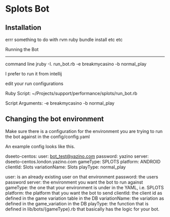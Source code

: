 Splots Bot
==========

Installation
------------
errr something to do with rvm ruby bundle install etc etc


Running the Bot
_________________

command line
jruby -I. run_bot.rb -e breakmycasino -b normal_play

I prefer to run it from intellij

edit your run configurations

Ruby Script: ~/Projects/support/performance/splots/run_bot.rb

Script Arguments: -e breakmycasino -b normal_play

Changing the bot environment
----------------------------

Make sure there is a configuration for the environment you are trying to run the bot against in the config/config.yaml

An example config looks like this.

dseeto-centos:
      user: bot_test@yazino.com
      password: yazino
      server: dseeto-centos.london.yazino.com
      gameType: SPLOTS
      platform: ANDROID
      clientId: Slots
      variationName: Slots
      playType: normal_play


user:  is an already existing user on that environment
password: the users password
server: the environment you want the bot to run against
gameType: the one that your environment is under in the YAML, i.e. SPLOTS
platform: the platform that you want the bot to send
clientId: the client id as defined in the game variation table in the DB
variationName: the variation as defined in the game_variation in the DB
playType: the function that is defined in lib/bots/{gameType}.rb that basically has the logic for your bot.






